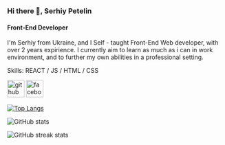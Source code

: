 ### Hi there 👋, Serhiy Petelin
#### Front-End Developer

I'm Serhiy from Ukraine, and I Self - taught Front-End Web developer, with over 2 years expirience. I currently aim to learn as much as i can in work environment, and to further my own abilities in a professional setting.

Skills: REACT / JS / HTML / CSS



[<img src='https://cdn.jsdelivr.net/npm/simple-icons@3.0.1/icons/github.svg' alt='github' height='40'>](https://github.com/SerhiyPetelin)  [<img src='https://cdn.jsdelivr.net/npm/simple-icons@3.0.1/icons/facebook.svg' alt='facebook' height='40'>](https://www.facebook.com/serhiy.petelin)  

[![Top Langs](https://github-readme-stats.vercel.app/api/top-langs/?username=SerhiyPetelin)](https://github.com/anuraghazra/github-readme-stats)

![GitHub stats](https://github-readme-stats.vercel.app/api?username=SerhiyPetelin&show_icons=true)  

![GitHub streak stats](https://github-readme-streak-stats.herokuapp.com/?user=SerhiyPetelin)
